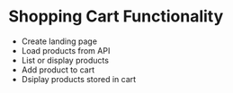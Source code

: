 # Shopping Cart Functionality
- Create landing page
- Load products from API
- List or display products
- Add product to cart
- Dsiplay products stored in cart